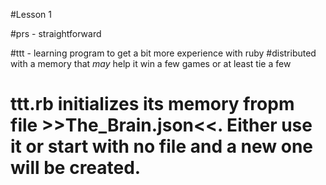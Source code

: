 #Lesson 1

#prs - straightforward

#ttt - learning program to get a bit more experience with ruby
#distributed with a memory that *may* help it win a few games or at least tie a few
# ttt.rb initializes its memory fropm file >>The_Brain.json<<.  Either use it or start with no file and a new one will be created.
